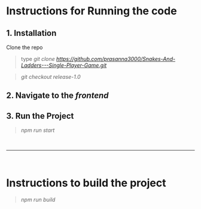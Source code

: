 # Instructions for Running the code
## 1. Installation
Clone the repo
> type *git clone https://github.com/prasanna3000/Snakes-And-Ladders---Single-Player-Game.git*

> *git checkout release-1.0*

## 2. Navigate to the *frontend*

## 3. Run the Project
> *npm run start*

<br>

----------------------------

<br>

# Instructions to build the project
> *npm run build*
